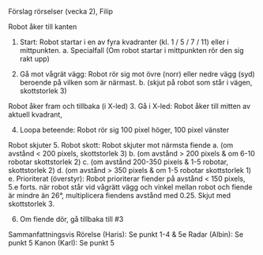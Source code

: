 Förslag rörselser
(vecka 2), Filip

Robot åker till kanten
1. Start: Robot startar i en av fyra kvadranter (kl. 1 / 5 / 7 / 11) eller i mittpunkten.
      a.	Specialfall (Om robot startar i mittpunkten rör den sig rakt upp)

2. Gå mot vågrät vägg: Robot rör sig mot övre (norr) eller nedre vägg (syd) beroende på vilken som är närmast.
      b.	(skjut på robot som står i vägen, skottstorlek 3)
      

Robot åker fram och tillbaka (i X-led)
3. Gå i X-led: Robot åker till mitten av aktuell kvadrant,


4.	Loopa beteende: Robot rör sig 100 pixel höger, 100 pixel vänster

Robot skjuter
5. Robot skott: Robot skjuter mot närmsta fiende
      a.	(om avstånd < 200 pixels, skottstorlek 3)
      b.	(om avstånd > 200 pixels & om 6-10 robotar skottstorlek 2)
      c.	(om avstånd 200-350 pixels & 1-5 robotar, skottstorlek 2)
      d.	(om avstånd > 350 pixels & om 1-5 robotar skottstorlek 1)
      e.	Prioriterat (överstyr): Robot prioriterar fiender på avstånd < 150 pixels, 
5.e forts. när robot står vid vågrätt vägg och vinkel mellan robot och fiende är mindre än 26°, multiplicera fiendens avstånd med 0.25. Skjut med skottstorlek 3. 

6. Om fiende dör, gå tillbaka till #3
   


Sammanfattningsvis
Rörelse (Haris): Se punkt 1-4 & 5e
Radar (Albin): Se punkt 5
Kanon (Karl): Se punkt 5
